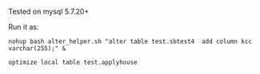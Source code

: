 Tested on mysql 5.7.20+

Run it as:

```
nohup bash alter_helper.sh "alter table test.sbtest4  add column kcc varchar(255);" &

optimize local table test.applyhouse
```
